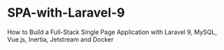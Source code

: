 # SPA-with-Laravel-9
How to Build a Full-Stack Single Page Application with Laravel 9, MySQL, Vue.js, Inertia, Jetstream and Docker
